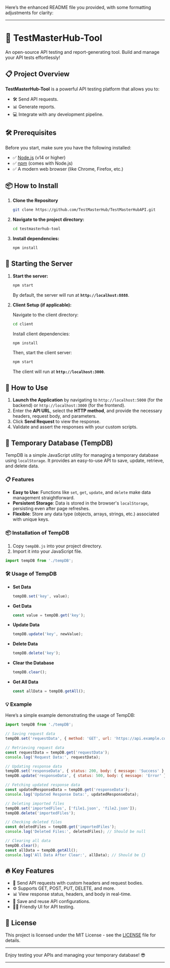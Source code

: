 Here’s the enhanced README file you provided, with some formatting adjustments for clarity:

---

# 🚀 **TestMasterHub-Tool**

An open-source API testing and report-generating tool. Build and manage your API tests effortlessly!

## 📋 **Project Overview**

**TestMasterHub-Tool** is a powerful API testing platform that allows you to:

- 🛠️ Send API requests.
- 📊 Generate reports.
- 💻 Integrate with any development pipeline.

## 🛠️ **Prerequisites**

Before you start, make sure you have the following installed:

- ✅ [Node.js](https://nodejs.org/) (v14 or higher)
- ✅ [npm](https://www.npmjs.com/get-npm) (comes with Node.js)
- ✅ A modern web browser (like Chrome, Firefox, etc.)

## 📦 **How to Install**

1. **Clone the Repository**

   ```bash
   git clone https://github.com/TestMasterHub/TestMasterHubAPI.git
   ```

2. **Navigate to the project directory:**

   ```bash
   cd testmasterhub-tool
   ```

3. **Install dependencies:**

   ```bash
   npm install
   ```

## 🚀 **Starting the Server**

1. **Start the server:**

   ```bash
   npm start
   ```

   By default, the server will run at **`http://localhost:8888`**.

2. **Client Setup (if applicable):**

   Navigate to the client directory:

   ```bash
   cd client
   ```

   Install client dependencies:

   ```bash
   npm install
   ```

   Then, start the client server:

   ```bash
   npm start
   ```

   The client will run at **`http://localhost:3000`**.

## 🧪 **How to Use**

1. **Launch the Application** by navigating to `http://localhost:5000` (for the backend) or `http://localhost:3000` (for the frontend).
2. Enter the **API URL**, select the **HTTP method**, and provide the necessary headers, request body, and parameters.
3. Click **Send Request** to view the response.
4. Validate and assert the responses with your custom scripts.

## 💾 **Temporary Database (TempDB)**

TempDB is a simple JavaScript utility for managing a temporary database using `localStorage`. It provides an easy-to-use API to save, update, retrieve, and delete data.

### 📋 **Features**

- **Easy to Use**: Functions like `set`, `get`, `update`, and `delete` make data management straightforward.
- **Persistent Storage**: Data is stored in the browser's `localStorage`, persisting even after page refreshes.
- **Flexible**: Store any data type (objects, arrays, strings, etc.) associated with unique keys.

### 📦 **Installation of TempDB**

1. Copy `tempDB.js` into your project directory.
2. Import it into your JavaScript file.

```javascript
import tempDB from './tempDB';
```

### 🛠️ **Usage of TempDB**

- **Set Data**

  ```javascript
  tempDB.set('key', value);
  ```

- **Get Data**

  ```javascript
  const value = tempDB.get('key');
  ```

- **Update Data**

  ```javascript
  tempDB.update('key', newValue);
  ```

- **Delete Data**

  ```javascript
  tempDB.delete('key');
  ```

- **Clear the Database**

  ```javascript
  tempDB.clear();
  ```

- **Get All Data**

  ```javascript
  const allData = tempDB.getAll();
  ```

### 💡 **Example**

Here’s a simple example demonstrating the usage of TempDB:

```javascript
import tempDB from './tempDB';

// Saving request data
tempDB.set('requestData', { method: 'GET', url: 'https://api.example.com/data' });

// Retrieving request data
const requestData = tempDB.get('requestData');
console.log('Request Data:', requestData);

// Updating response data
tempDB.set('responseData', { status: 200, body: { message: 'Success' } });
tempDB.update('responseData', { status: 500, body: { message: 'Error' } });

// Fetching updated response data
const updatedResponseData = tempDB.get('responseData');
console.log('Updated Response Data:', updatedResponseData);

// Deleting imported files
tempDB.set('importedFiles', ['file1.json', 'file2.json']);
tempDB.delete('importedFiles');

// Checking deleted files
const deletedFiles = tempDB.get('importedFiles');
console.log('Deleted Files:', deletedFiles); // Should be null

// Clearing all data
tempDB.clear();
const allData = tempDB.getAll();
console.log('All Data After Clear:', allData); // Should be {}
```

## 🔥 **Key Features**

- 📝 Send API requests with custom headers and request bodies.
- ⚙️ Supports GET, POST, PUT, DELETE, and more.
- 📊 View response status, headers, and body in real-time.
- 💾 Save and reuse API configurations.
- 🧑‍💻 Friendly UI for API testing.

## 📄 **License**

This project is licensed under the MIT License - see the [LICENSE](LICENSE) file for details.

---

Enjoy testing your APIs and managing your temporary database! 😎

---
